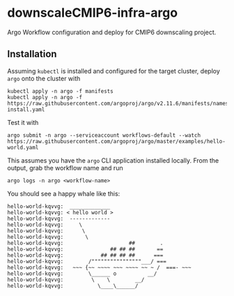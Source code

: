 # downscaleCMIP6-infra-argo
Argo Workflow configuration and deploy for CMIP6 downscaling project.

## Installation
Assuming `kubectl` is installed and configured for the target cluster, deploy `argo` onto the cluster with
```
kubectl apply -n argo -f manifests
kubectl apply -n argo -f https://raw.githubusercontent.com/argoproj/argo/v2.11.6/manifests/namespace-install.yaml 
```

Test it with
```
argo submit -n argo --serviceaccount workflows-default --watch https://raw.githubusercontent.com/argoproj/argo/master/examples/hello-world.yaml 
```
This assumes you have the `argo` CLI application installed locally. From the output, grab the workflow name and run 
```
argo logs -n argo <workflow-name>
```

You should see a happy whale like this:
```
hello-world-kqvvg:  _____________ 
hello-world-kqvvg: < hello world >
hello-world-kqvvg:  ------------- 
hello-world-kqvvg:     \
hello-world-kqvvg:      \
hello-world-kqvvg:       \     
hello-world-kqvvg:                     ##        .            
hello-world-kqvvg:               ## ## ##       ==            
hello-world-kqvvg:            ## ## ## ##      ===            
hello-world-kqvvg:        /""""""""""""""""___/ ===        
hello-world-kqvvg:   ~~~ {~~ ~~~~ ~~~ ~~~~ ~~ ~ /  ===- ~~~   
hello-world-kqvvg:        \______ o          __/            
hello-world-kqvvg:         \    \        __/             
hello-world-kqvvg:           \____\______/   
```
